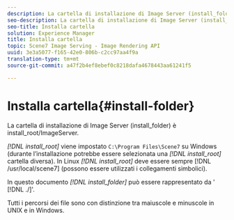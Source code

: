 ```yaml
---
description: La cartella di installazione di Image Server (install_folder) è install_root/ImageServer.
seo-description: La cartella di installazione di Image Server (install_folder) è install_root/ImageServer.
seo-title: Installa cartella
solution: Experience Manager
title: Installa cartella
topic: Scene7 Image Serving - Image Rendering API
uuid: 3e3a5077-f165-42e0-806b-c2cc97aa4f9a
translation-type: tm+mt
source-git-commit: a47f2b4ef8ebef0c8218dafa4678443aa61241f5

---
```



# Installa cartella{#install-folder}

La cartella di installazione di Image Server (install_folder) è install_root/ImageServer.

*[!DNL install_root]* viene impostato `C:\Program Files\Scene7` su Windows (durante l’installazione potrebbe essere selezionata una *[!DNL install_root]* cartella diversa). In Linux *[!DNL install_root]* deve essere sempre [!DNL /usr/local/scene7] (possono essere utilizzati i collegamenti simbolici).

In questo documento *[!DNL install_folder]* può essere rappresentato da &#39; [!DNL ./]&#39;.

Tutti i percorsi dei file sono con distinzione tra maiuscole e minuscole in UNIX e in Windows.
